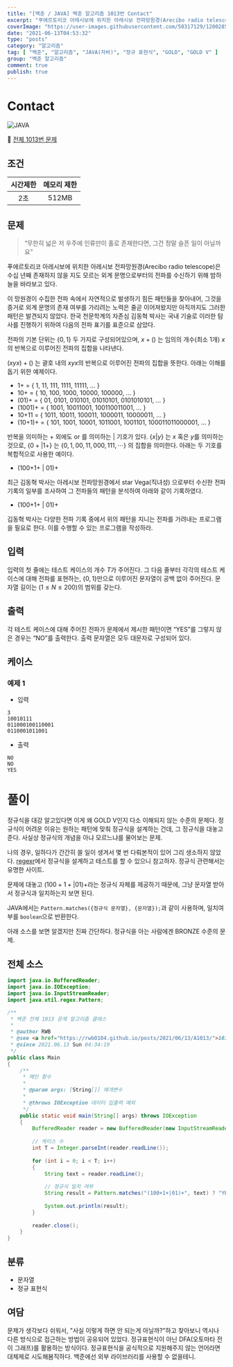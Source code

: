 ```yaml
---
title: "[백준 / JAVA] 백준 알고리즘 1013번 Contact"
excerpt: "푸에르토리코 아레시보에 위치한 아레시보 전파망원경(Arecibo radio telescope)은 수십 년째 존재하지 않을 지도 모르는 외계 문명으로부터의 전파를 수신하기 위해 밤하늘을 바라보고 있다. 이 망원경이 수집한 전파 속에서 자연적으로 발생하기 힘든 패턴들을 찾아내어, 그것을 증거로 외계 문명의 존재 여부를 가리려는 노력은 줄곧 이어져왔지만 아직까지도 그러한 패턴은 발견되지 않았다. 한국 천문학계의 자존심 김동혁 박사는 국내 기술로 이러한 탐사를 진행하기 위하여 다음의 전파 표기를 표준으로 삼았다."
coverImage: "https://user-images.githubusercontent.com/50317129/120028591-d5ece480-c02f-11eb-88f0-e14fc647dd81.png"
date: "2021-06-13T04:53:32"
type: "posts"
category: "알고리즘"
tag: [ "백준", "알고리즘", "JAVA(자바)", "정규 표현식", "GOLD", "GOLD V" ]
group: "백준 알고리즘"
comment: true
publish: true
---
```


# Contact

![JAVA](https://shields.io/badge/java-JDK%2014-lightgray?logo=java&style=plastic&logoColor=white&labelColor=orange)

🔗 [전체 1013번 문제](https://www.acmicpc.net/problem/1013)

## 조건

| 시간제한 | 메모리 제한 |
| :------: | :---------: |
|   2초    |    512MB    |

## 문제

> “무한히 넓은 저 우주에 인류만이 홀로 존재한다면, 그건 정말 슬픈 일이 아닐까요”

푸에르토리코 아레시보에 위치한 아레시보 전파망원경(Arecibo radio telescope)은 수십 년째 존재하지 않을 지도 모르는 외계 문명으로부터의 전파를 수신하기 위해 밤하늘을 바라보고 있다.

이 망원경이 수집한 전파 속에서 자연적으로 발생하기 힘든 패턴들을 찾아내어, 그것을 증거로 외계 문명의 존재 여부를 가리려는 노력은 줄곧 이어져왔지만 아직까지도 그러한 패턴은 발견되지 않았다. 한국 천문학계의 자존심 김동혁 박사는 국내 기술로 이러한 탐사를 진행하기 위하여 다음의 전파 표기를 표준으로 삼았다.

전파의 기본 단위는 $\{ 0 , 1 \}$ 두 가지로 구성되어있으며, $x+ (  )$ 는 임의의 개수(최소 1개) $x$의 반복으로 이루어진 전파의 집합을 나타낸다.

$(xyx)+ (  )$ 는 괄호 내의 $xyx$의 반복으로 이루어진 전파의 집합을 뜻한다. 아래는 이해를 돕기 위한 예제이다.

* 1+ = { 1, 11, 111, 1111, 11111, … }
* 10+ = { 10, 100, 1000, 10000, 100000, … }
* (01)+ = { 01, 0101, 010101, 01010101, 0101010101, … }
* (1001)+ = { 1001, 10011001, 100110011001, … }
* 10+11 = { 1011, 10011, 100011, 1000011, 10000011, … }
* (10+1)+ = { 101, 1001, 10001, 1011001, 1001101, 100011011000001, … }

반복을 의미하는 + 외에도 or 를 의미하는 $|$ 기호가 있다. $\{ x | y \}$ 는 $x$ 혹은 $y$를 의미하는 것으로, $\{ 0+ | 1+ \}$ 는 $\{ 0 , 1 , 00 , 11 , 000 , 111 , \dotsm \}$ 의 집합을 의미한다. 아래는 두 기호를 복합적으로 사용한 예이다.

* (100+1+ | 01)+

최근 김동혁 박사는 아레시보 전파망원경에서 star Vega(직녀성) 으로부터 수신한 전파 기록의 일부를 조사하여 그 전파들의 패턴을 분석하여 아래와 같이 기록하였다.

* (100+1+ | 01)+

김동혁 박사는 다양한 전파 기록 중에서 위의 패턴을 지니는 전파를 가려내는 프로그램을 필요로 한다. 이를 수행할 수 있는 프로그램을 작성하라.

## 입력

입력의 첫 줄에는 테스트 케이스의 개수 $T$가 주어진다. 그 다음 줄부터 각각의 테스트 케이스에 대해 전파를 표현하는, $\{ 0, 1 \}$만으로 이루어진 문자열이 공백 없이 주어진다. 문자열 길이는 $(1 ≤ N ≤ 200)$의 범위를 갖는다.

## 출력

각 테스트 케이스에 대해 주어진 전파가 문제에서 제시한 패턴이면 “YES”를 그렇지 않은 경우는 “NO”를 출력한다. 출력 문자열은 모두 대문자로 구성되어 있다.

## 케이스

### 예제 1

+ 입력

``` tc
3
10010111
011000100110001
0110001011001
```

+ 출력

``` tc
NO
NO
YES
```

# 풀이

정규식을 대강 알고있다면 이게 왜 <span class="amber-A400">GOLD V</span>인지 다소 이해되지 않는 수준의 문제다. 정규식이 어려운 이유는 원하는 패턴에 맞춰 정규식을 설계하는 건데, 그 정규식을 대놓고 준다. 사실상 정규식의 개념을 아냐 모르느냐를 물어보는 문제.

나의 경우, 일하다가 간간히 쓸 일이 생겨서 몇 번 다뤄본적이 있어 그리 생소하지 않았다. [regexr](https://regexr.com/)에서 정규식을 설계하고 테스트를 할 수 있으니 참고하자. 정규식 관련해서는 유명한 사이트.

문제에 대놓고 $(100+1+ | 01)+$라는 정규식 자체를 제공하기 때문에, 그냥 문자열 받아서 정규식과 일치하는지 보면 된다.

JAVA에서는 `Pattern.matches({정규식 문자열}, {문자열});`과 같이 사용하며, 일치여부를 `boolean`으로 반환한다.

아래 소스를 보면 알겠지만 진짜 간단하다. 정규식을 아는 사람에겐 <span class="brown-500">BRONZE</span> 수준의 문제.

## 전체 소스

``` java
import java.io.BufferedReader;
import java.io.IOException;
import java.io.InputStreamReader;
import java.util.regex.Pattern;

/**
 * 백준 전체 1013 문제 알고리즘 클래스
 *
 * @author RWB
 * @see <a href="https://rwb0104.github.io/posts/2021/06/13/A1013/">1013 풀이</a>
 * @since 2021.06.13 Sun 04:34:19
 */
public class Main
{
	/**
	 * 메인 함수
	 *
	 * @param args: [String[]] 매개변수
	 *
	 * @throws IOException 데이터 입출력 예외
	 */
	public static void main(String[] args) throws IOException
	{
		BufferedReader reader = new BufferedReader(new InputStreamReader(System.in));
		
		// 케이스 수
		int T = Integer.parseInt(reader.readLine());
		
		for (int i = 0; i < T; i++)
		{
			String text = reader.readLine();
			
			// 정규식 일치 여부
			String result = Pattern.matches("(100+1+|01)+", text) ? "YES" : "NO";
			
			System.out.println(result);
		}
		
		reader.close();
	}
}
```

## 분류

* 문자열
* 정규 표현식

## 여담

문제가 생각보다 쉬워서, "사실 이렇게 하면 안 되는게 아닐까?"하고 찾아보니 역시나 다른 방식으로 접근하는 방법이 공유되어 있었다. 정규표현식이 아닌 DFA(오토마타 전이 그래프)를 활용하는 방식이다. 정규표현식을 공식적으로 지원해주지 않는 언어라면 대체제로 시도해봄직하다. 백준에선 외부 라이브러리를 사용할 수 없을테니.